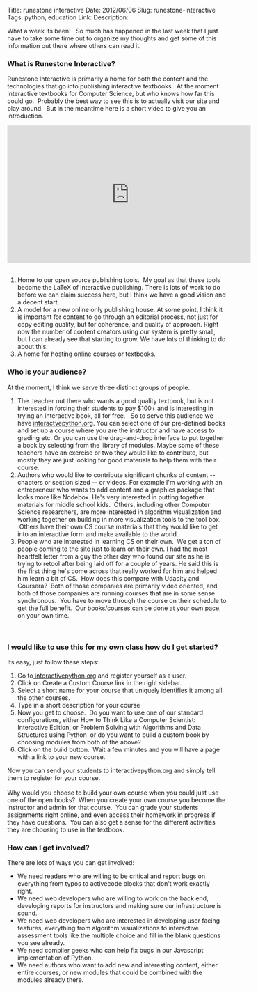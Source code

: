 Title: runestone interactive
Date: 2012/06/06
Slug: runestone-interactive
Tags: python, education
Link: 
Description: 


<p>What a week its been!   So much has happened in the last week that I just have to take some time out to organize my thoughts and get some of this information out there where others can read it.</p>&#13;
<h3>What is Runestone Interactive?</h3>&#13;
<p>Runestone Interactive is primarily a home for both the content and the technologies that go into publishing interactive textbooks.  At the moment interactive textbooks for Computer Science, but who knows how far this could go.  Probably the best way to see this is to actually visit our site and play around.  But in the meantime here is a short video to give you an introduction.</p>&#13;
<p><iframe frameborder="0" height="315" src="http://www.youtube.com/embed/Us4fpoNht68" width="560"></iframe> </p>&#13;
<ol><li>Home to our open source publishing tools.  My goal as that these tools become the LaTeX of interactive publishing. There is lots of work to do before we can claim success here, but I think we have a good vision and a decent start.</li>&#13;
<li>A model for a new online only publishing house. At some point, I think it is important for content to go through an editorial process, not just for copy editing quality, but for coherence, and quality of approach. Right now the number of content creators using our system is pretty small, but I can already see that starting to grow. We have lots of thinking to do about this.</li>&#13;
<li>A home for hosting online courses or textbooks.</li>&#13;
</ol><h3>Who is your audience?</h3>&#13;
<p>At the moment, I think we serve three distinct groups of people.</p>&#13;
<ol><li>The  teacher out there who wants a good quality textbook, but is not interested in forcing their students to pay $100+ and is interesting in trying an interactive book, all for free.   So to serve this audience we have <a href="http://interactivepython.org">interactvepython.org</a>. You can select one of our pre-defined books and set up a course where you are the instructor and have access to grading etc. Or you can use the drag-and-drop interface to put together a book by selecting from the library of modules. Maybe some of these teachers have an exercise or two they would like to contribute, but mostly they are just looking for good materials to help them with their course.</li>&#13;
<li>Authors who would like to contribute significant chunks of content -- chapters or section sized -- or videos. For example I'm working with an entrepreneur who wants to add content and a graphics package that looks more like Nodebox. He's very interested in putting together materials for middle school kids.  Others, including other Computer Science researchers, are more interested in algorithm visualization and working together on building in more visualization tools to the tool box.  Others have their own CS course materials that they would like to get into an interactive form and make available to the world.</li>&#13;
<li>People who are interested in learning CS on their own.  We get a ton of people coming to the site just to learn on their own. I had the most heartfelt letter from a guy the other day who found our site as he is trying to retool after being laid off for a couple of years. He said this is the first thing he's come across that really worked for him and helped him learn a bit of CS.  How does this compare with Udacity and Coursera?  Both of those companies are primarily video oriented, and both of those companies are running courses that are in some sense synchronous.  You have to move through the course on their schedule to get the full benefit.  Our books/courses can be done at your own pace, on your own time.</li>&#13;
</ol><div> </div>&#13;
<h3>I would like to use this for my own class how do I get started?</h3>&#13;
<p>Its easy, just follow these steps:</p>&#13;
<ol><li>Go to<a href="http://interactivepython.org"> interactivepython.org</a> and register yourself as a user.</li>&#13;
<li>Click on Create a Custom Course link in the right sidebar.</li>&#13;
<li>Select a short name for your course that uniquely identifies it among all the other courses.</li>&#13;
<li>Type in a short description for your course</li>&#13;
<li>Now you get to choose.  Do you want to use one of our standard configurations, either How to Think Like a Computer Scientist: Interactive Edition, or Problem Solving with Algorithms and Data Structures using Python  or do you want to build a custom book by choosing modules from both of the above?</li>&#13;
<li>Click on the build button.  Wait a few minutes and you will have a page with a link to your new course.</li>&#13;
</ol><div>Now you can send your students to interactivepython.org and simply tell them to register for your course.  </div>&#13;
<div> </div>&#13;
<div>Why would you choose to build your own course when you could just use one of the open books?  When you create your own course you become the instructor and admin for that course.  You can grade your students assignments right online, and even access their homework in progress if they have questions.  You can also get a sense for the different activities they are choosing to use in the textbook.</div>&#13;
<h3>How can I get involved?</h3>&#13;
<p>There are lots of ways you can get involved:</p>&#13;
<ul><li>We need readers who are willing to be critical and report bugs on everything from typos to activecode blocks that don't work exactly right.</li>&#13;
<li>We need web developers who are willing to work on the back end, developing reports for instructors and making sure our infrastructure is sound.</li>&#13;
<li>We need web developers who are interested in developing user facing features, everything from algorithm visualizations to interactive assessment tools like the multiple choice and fill in the blank questions you see already.</li>&#13;
<li>We need compiler geeks who can help fix bugs in our Javascript implementation of Python.</li>&#13;
<li>We need authors who want to add new and interesting content, either entire courses, or new modules that could be combined with the modules already there.</li>&#13;
</ul>
